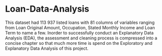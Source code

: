 # Loan-Data-Analysis
This dataset had 113 937 listed loans with 81 columns of variables ranging from Loan Original Amount, Occupation, Stated Monthly Income and Loan Term to name a few. Inorder to successfully conduct an Explanatory Data Analysis (EDA), the assessment and cleaning process is compressed into a concise chapter so that much more time is spend on the Exploratory and Explanatory Data Analysis of this project.
